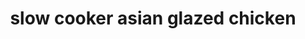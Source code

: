 ---
servings: 4 servings
notes:
directions: |-
  * Whisk together the soy sauce, oyster sauce, honey (or brown sugar) and garlic in slow cooker bowl
  * Place chicken into the sauce, rotating to coat
  * Cover and cook for 3-4 hours on high or 6-8 hours on low setting
  * When the sauce is simmering (in the last hour of cooking time), whisk the cornstarch and water together in a small bowl until dissolved
  * Stir the cornstarch mixture into the sauce, mix it through and cover again to allo, to thicken and continue cooking until the chicken is just beginning to fall apart
  * Taste test, season with salt and pepper if desired
  * Serve with steamed greens and rice, garnish with sliced green onions and sesame seeds
ingredients: |-
  * 2 pounds (1 kg) skinless boneless chicken breasts (or chicken thighs)
  * 1/2 cup low-sodium soy sauce (light soy)
  * 1/3 cup oyster sauce
  * 1/3 cup honey, (or brown sugar)
  * 6 large garlic cloves, crushed
  * 1 1/2 tablespoons cornstarch (cornflour)
  * 3 tablespoons water
  * 1/4 cup green onions/scallions sliced, to garnish
  * 1 tablespoons sesame seeds, to garnish
rating: 4
ease: easy
category: main course
subcategory: ['crockpot', 'asian', 'chicken']
href: 'https://cafedelites.com/slow-cooker-asian-glazed-chicken/'
totalTime: 4 hours 10 minutes
cookTime: 4 hours
prepTime: 10 minutes
title: slow cooker asian glazed chicken
path: /slow-cooker-asian-glazed-chicken
---